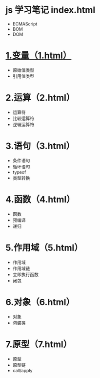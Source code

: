 # js 学习笔记 index.html
- ECMAScript
- BOM
- DOM


# <a href='https://zou12e.github.io/js/1.html' target='_block' >1.变量（1.html）</a>
- 原始值类型
- 引用值类型


# 2.运算（2.html）
- 运算符
- 比较运算符
- 逻辑运算符


# 3.语句（3.html）
- 条件语句
- 循环语句
- typeof
- 类型转换


# 4.函数（4.html）
- 函数
- 预编译
- 递归


# 5.作用域（5.html）
- 作用域
- 作用域链
- 立即执行函数
- 闭包


# 6.对象（6.html）
- 对象   
- 包装类



# 7.原型（7.html）
- 原型
- 原型链  
- call/apply